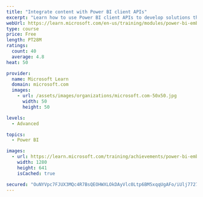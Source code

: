 ```yaml
---
title: "Integrate content with Power BI client APIs"
excerpt: "Learn how to use Power BI client APIs to develop solutions that respond to subscribable events and interact with Power BI content."
webUrl: https://learn.microsoft.com/en-us/training/modules/power-bi-embedded-integrate/
type: course
price: Free
length: PT28M
ratings:
  count: 40
  average: 4.8
heat: 50

provider:
  name: Microsoft Learn
  domain: microsoft.com
  images:
    - url: /assets/images/organizations/microsoft.com-50x50.jpg
      width: 50
      height: 50

levels:
  - Advanced

topics:
  - Power BI

images:
  - url: https://learn.microsoft.com/training/achievements/power-bi-embedded-integrate-social.png
    width: 1280
    height: 641
    isCached: true

secured: "OuNYVpc7FJUX3MQc4R7BsQEOHWXLOkDAyVlc0Ltp6BM5xqqUgAFo/iUlj7727Knva1VbU7NJLSa3cQqmobg6nmQxRtAFlRo3MXn1SWuDcYO1/ATmYCbMFsbmFFOoD1RLFAKM7G2a401AoBCWJ2plp40/qTU1xRwfY9ISrRzy7eqP8Rf3wemffTwFhLdixW0rMv0P8T7o67w8HNU+Kk3qLoVm1J2eA3w+7Tdbz76/RmFgXQ1T0NH9mx9BuKa9rHVEAH7VXRVt3mQsRutoRWKMa358YA8bSQKKX9VEt9TEIExl64OXG5wTJlHp+IbHHKfaxo6e6khe82B61MJTPx9ozpaFpr6Nmu1d5PfOtp9hqrWoLgTletjrR+UBvZv6TFMER3wqZL4W3rIyHoIHq3UxEcJJLA6F42dCy9ryEW9Doro=;neiQAtqPSACf5mRqfPnGwg=="
---
```


